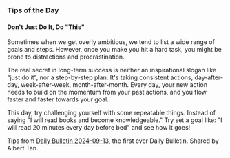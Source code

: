 ### Tips of the Day

#### Don't Just Do It, Do "This"

Sometimes when we get overly ambitious, we tend to list a wide range of goals and steps. However, once you make you hit a hard task, you might be prone to distractions and procrastination.

The real secret in long-term success is neither an inspirational slogan like “just do it”, nor a step-by-step plan. It's taking consistent actions, day-after-day, week-after-week, month-after-month. Every day, your new action needs to build on the momentum from your past actions, and you flow faster and faster towards your goal.

This day, try challenging yourself with some repeatable things. Instead of saying "I will read books and become knowledgeable." Try set a goal like: "I will read 20 minutes every day before bed" and see how it goes!

<p class="note">
	Tips from <a href="https://albertttan.github.io/daily-bulletin/2023-09-13.html">Daily Bulletin 2024-09-13</a>, the first ever Daily Bulletin. Shared by Albert Tan.
</p>